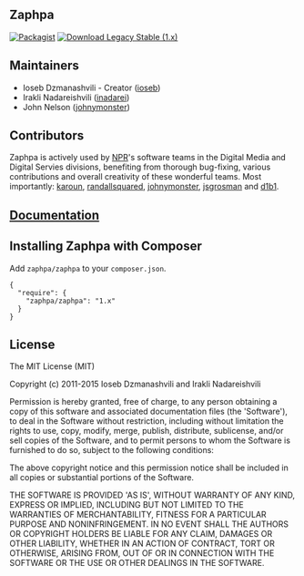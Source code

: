 ## Zaphpa

[![Packagist](https://img.shields.io/packagist/v/zaphpa/zaphpa.svg?style=flat)]()
[![Download Legacy Stable (1.x)](http://b.repl.ca/v1/Download-Legacy_Stable%20%281.x%29-orange.png)](https://github.com/zaphpa/zaphpa/releases/tag/1.2.2)

## Maintainers

* Ioseb Dzmanashvili - Creator ([ioseb](http://github.com/ioseb))
* Irakli Nadareishvili ([inadarei](http://github.com/inadarei))
* John Nelson ([johnymonster](http://github.com/johnymonster))

## Contributors

Zaphpa is actively used by [NPR](http://npr.org)'s software teams in the Digital Media and Digital Servies
divisions, benefiting from thorough bug-fixing, various contributions and overall creativity of these wonderful teams. 
Most importantly: [karoun](http://github.com/karoun), [randallsquared](http://github.com/randallsquared), 
[johnymonster](http://github.com/johnymonster),  [jsgrosman](http://github.com/jsgrosman) and [d1b1](http://github.com/d1b1).

## [Documentation](http://zaphpa.org)

## Installing Zaphpa with Composer

Add `zaphpa/zaphpa` to your `composer.json`.

```
{
  "require": {
    "zaphpa/zaphpa": "1.x"
  }
}
```

## License 

The MIT License (MIT)

Copyright (c) 2011-2015 Ioseb Dzmanashvili and Irakli Nadareishvili

Permission is hereby granted, free of charge, to any person obtaining
a copy of this software and associated documentation files (the
'Software'), to deal in the Software without restriction, including
without limitation the rights to use, copy, modify, merge, publish,
distribute, sublicense, and/or sell copies of the Software, and to
permit persons to whom the Software is furnished to do so, subject to
the following conditions:

The above copyright notice and this permission notice shall be
included in all copies or substantial portions of the Software.

THE SOFTWARE IS PROVIDED 'AS IS', WITHOUT WARRANTY OF ANY KIND,
EXPRESS OR IMPLIED, INCLUDING BUT NOT LIMITED TO THE WARRANTIES OF
MERCHANTABILITY, FITNESS FOR A PARTICULAR PURPOSE AND NONINFRINGEMENT.
IN NO EVENT SHALL THE AUTHORS OR COPYRIGHT HOLDERS BE LIABLE FOR ANY
CLAIM, DAMAGES OR OTHER LIABILITY, WHETHER IN AN ACTION OF CONTRACT,
TORT OR OTHERWISE, ARISING FROM, OUT OF OR IN CONNECTION WITH THE
SOFTWARE OR THE USE OR OTHER DEALINGS IN THE SOFTWARE.
